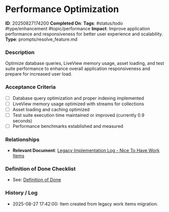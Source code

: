 # Performance Optimization

**ID**: 20250827174200
**Completed On**: 
**Tags**: #status/todo #type/enhancement #topic/performance
**Impact**: Improve application performance and responsiveness for better user experience and scalability.
**Type**: prompts/resolve_feature.md

### Description
Optimize database queries, LiveView memory usage, asset loading, and test suite performance to enhance overall application responsiveness and prepare for increased user load.

### Acceptance Criteria
- [ ] Database query optimization and proper indexing implemented
- [ ] LiveView memory usage optimized with streams for collections
- [ ] Asset loading and caching optimized
- [ ] Test suite execution time maintained or improved (currently 0.9 seconds)
- [ ] Performance benchmarks established and measured

### Relationships
* **Relevant Document**: [Legacy Implementation Log - Nice To Have Work Items](documentation/legacy_implementation_log.md)

### Definition of Done Checklist
* See: [Definition of Done](documentation/definition_of_done.md)

### History / Log
* 2025-08-27 17:42:00: Item created from legacy work items migration.

